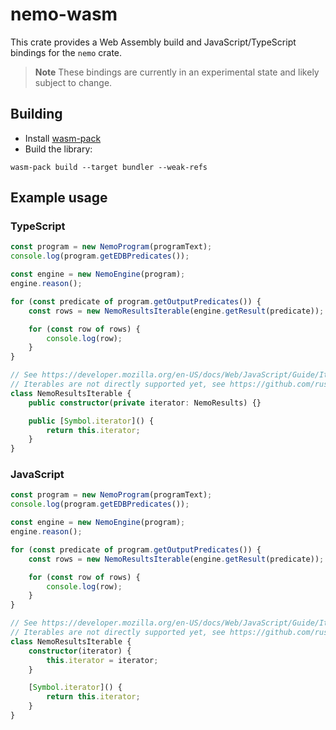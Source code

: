# nemo-wasm

This crate provides a Web Assembly build and JavaScript/TypeScript bindings for the `nemo` crate.

> **Note**
> These bindings are currently in an experimental state and likely subject to change.

## Building

-   Install [wasm-pack](https://rustwasm.github.io/wasm-pack/book/prerequisites/index.html)
-   Build the library:

```
wasm-pack build --target bundler --weak-refs
```

## Example usage

### TypeScript

```typescript
const program = new NemoProgram(programText);
console.log(program.getEDBPredicates());

const engine = new NemoEngine(program);
engine.reason();

for (const predicate of program.getOutputPredicates()) {
    const rows = new NemoResultsIterable(engine.getResult(predicate));

    for (const row of rows) {
        console.log(row);
    }
}

// See https://developer.mozilla.org/en-US/docs/Web/JavaScript/Guide/Iterators_and_Generators
// Iterables are not directly supported yet, see https://github.com/rustwasm/wasm-bindgen/issues/1478
class NemoResultsIterable {
    public constructor(private iterator: NemoResults) {}

    public [Symbol.iterator]() {
        return this.iterator;
    }
}
```

### JavaScript

```typescript
const program = new NemoProgram(programText);
console.log(program.getEDBPredicates());

const engine = new NemoEngine(program);
engine.reason();

for (const predicate of program.getOutputPredicates()) {
    const rows = new NemoResultsIterable(engine.getResult(predicate));

    for (const row of rows) {
        console.log(row);
    }
}

// See https://developer.mozilla.org/en-US/docs/Web/JavaScript/Guide/Iterators_and_Generators
// Iterables are not directly supported yet, see https://github.com/rustwasm/wasm-bindgen/issues/1478
class NemoResultsIterable {
    constructor(iterator) {
        this.iterator = iterator;
    }

    [Symbol.iterator]() {
        return this.iterator;
    }
}
```
